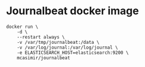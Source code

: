 # Journalbeat docker image

```
docker run \
    -d \
    --restart always \
    -v /var/tmp/journalbeat:/data \
    -v /var/log/journal:/var/log/journal \
    -e ELASTICSEARCH_HOST=elasticsearch:9200 \
    mcasimir/journalbeat
```
